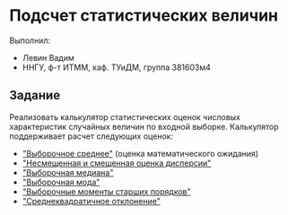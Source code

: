 # Подсчет статистических величин

Выполнил:

- Левин Вадим
- ННГУ, ф-т ИТММ, каф. ТУиДМ, группа 381603м4

## Задание

Реализовать калькулятор статистических оценок числовых характеристик случайных величин по входной выборке. 
Калькулятор поддерживает расчет следующих оценок:
 - ["Выборочное среднее"][mean] (оценка математического ожидания)
 - ["Несмещенная и смещенная оценка дисперсии"][variance]
 - ["Выборочная медиана"][median]
 - ["Выборочная мода"][mode]
 - ["Выборочные моменты старших порядков"][moments]
 - ["Среднеквадратичное отклонение"][std]

<!-- LINKS -->
[mean]: https://en.wikipedia.org/wiki/Mean
[variance]: https://en.wikipedia.org/wiki/Variance
[median]: https://en.wikipedia.org/wiki/Median
[mode]: https://en.wikipedia.org/wiki/Mode_(statistics)
[moments]: https://en.wikipedia.org/wiki/Moment_(mathematics)
[std]: https://en.wikipedia.org/wiki/Standard_deviation